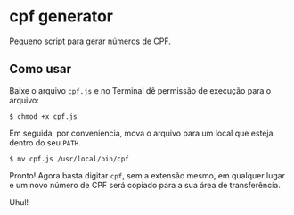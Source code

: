 # cpf generator
Pequeno script para gerar números de CPF.

## Como usar
Baixe o arquivo `cpf.js` e no Terminal dê permissão de execução para o arquivo:

```
$ chmod +x cpf.js
```

Em seguida, por conveniencia, mova o arquivo para um local que esteja dentro do seu `PATH`.

```
$ mv cpf.js /usr/local/bin/cpf
```

Pronto! Agora basta digitar `cpf`, sem a extensão mesmo, em qualquer lugar e um novo número de CPF será copiado para a sua área de transferência.

Uhul!
